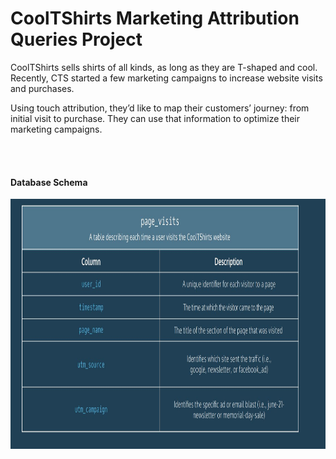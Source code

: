 <h1>CoolTShirts Marketing Attribution Queries Project</h1>

<p>
  CoolTShirts sells shirts of all kinds, as long as they are T-shaped and cool. 
  Recently, CTS started a few marketing campaigns to increase website visits and purchases.<br>
  
  Using touch attribution, they’d like to map their customers’ journey: from initial visit to purchase.
  They can use that information to optimize their marketing campaigns.

</p>
<br>
<br>

<h4>Database Schema</h4>
<img src="page_visits_schema.JPG" alt="Database Schema for CoolTShirts Page Visits" height="400" width="640">
